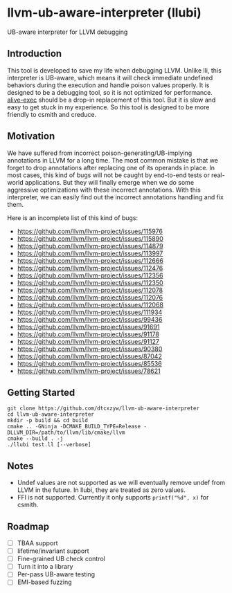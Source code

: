 # llvm-ub-aware-interpreter (llubi)
UB-aware interpreter for LLVM debugging

## Introduction

This tool is developed to save my life when debugging LLVM. Unlike lli, this interpreter is UB-aware, which means it will check immediate undefined behaviors during the execution and handle poison values properly. It is designed to be a debugging tool, so it is not optimized for performance. [alive-exec](https://github.com/AliveToolkit/alive2) should be a drop-in replacement of this tool. But it is slow and easy to get stuck in my experience. So this tool is designed to be more friendly to csmith and creduce.

## Motivation

We have suffered from incorrect poison-generating/UB-implying annotations in LLVM for a long time. The most common mistake is that we forget to drop annotations after replacing one of its operands in place. In most cases, this kind of bugs will not be caught by end-to-end tests or real-world applications. But they will finally emerge when we do some aggressive optimizations with these incorrect annotations. With this interpreter, we can easily find out the incorrect annotations handling and fix them.

Here is an incomplete list of this kind of bugs:
+ https://github.com/llvm/llvm-project/issues/115976
+ https://github.com/llvm/llvm-project/issues/115890
+ https://github.com/llvm/llvm-project/issues/114879
+ https://github.com/llvm/llvm-project/issues/113997
+ https://github.com/llvm/llvm-project/issues/112666
+ https://github.com/llvm/llvm-project/issues/112476
+ https://github.com/llvm/llvm-project/issues/112356
+ https://github.com/llvm/llvm-project/issues/112350
+ https://github.com/llvm/llvm-project/issues/112078
+ https://github.com/llvm/llvm-project/issues/112076
+ https://github.com/llvm/llvm-project/issues/112068
+ https://github.com/llvm/llvm-project/issues/111934
+ https://github.com/llvm/llvm-project/issues/99436
+ https://github.com/llvm/llvm-project/issues/91691
+ https://github.com/llvm/llvm-project/issues/91178
+ https://github.com/llvm/llvm-project/issues/91127
+ https://github.com/llvm/llvm-project/issues/90380
+ https://github.com/llvm/llvm-project/issues/87042
+ https://github.com/llvm/llvm-project/issues/85536
+ https://github.com/llvm/llvm-project/issues/78621

## Getting Started

```
git clone https://github.com/dtcxzyw/llvm-ub-aware-interpreter
cd llvm-ub-aware-interpreter
mkdir -p build && cd build
cmake .. -GNinja -DCMAKE_BUILD_TYPE=Release -DLLVM_DIR=/path/to/llvm/lib/cmake/llvm
cmake --build . -j
./llubi test.ll [--verbose]
```

## Notes
+ Undef values are not supported as we will eventually remove undef from LLVM in the future. In llubi, they are treated as zero values.
+ FFI is not supported. Currently it only supports ```printf("%d", x)``` for csmith.

## Roadmap
- [ ] TBAA support
- [ ] lifetime/invariant support
- [ ] Fine-grained UB check control
- [ ] Turn it into a library
- [ ] Per-pass UB-aware testing
- [ ] EMI-based fuzzing
